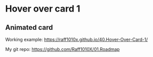 # Hover over card 1

## Animated card

Working example: https://raff1010x.github.io/40.Hover-Over-Card-1/

My git repo: https://github.com/Raff1010X/01.Roadmap
